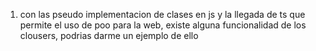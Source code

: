 1. con las pseudo implementacion de clases en js y la llegada de ts que permite el uso de poo para la web, existe alguna funcionalidad de los clousers, podrias darme un ejemplo de ello
